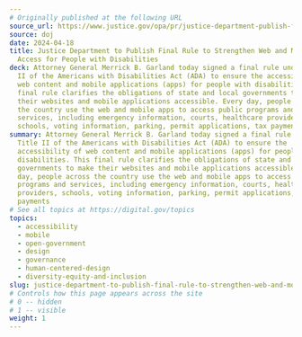 ```yaml
---
# Originally published at the following URL
source_url: https://www.justice.gov/opa/pr/justice-department-publish-final-rule-strengthen-web-and-mobile-app-access-people
source: doj
date: 2024-04-18
title: Justice Department to Publish Final Rule to Strengthen Web and Mobile App
  Access for People with Disabilities
deck: Attorney General Merrick B. Garland today signed a final rule under Title
  II of the Americans with Disabilities Act (ADA) to ensure the accessibility of
  web content and mobile applications (apps) for people with disabilities. This
  final rule clarifies the obligations of state and local governments to make
  their websites and mobile applications accessible. Every day, people across
  the country use the web and mobile apps to access public programs and
  services, including emergency information, courts, healthcare providers,
  schools, voting information, parking, permit applications, tax payments
summary: Attorney General Merrick B. Garland today signed a final rule under
  Title II of the Americans with Disabilities Act (ADA) to ensure the
  accessibility of web content and mobile applications (apps) for people with
  disabilities. This final rule clarifies the obligations of state and local
  governments to make their websites and mobile applications accessible. Every
  day, people across the country use the web and mobile apps to access public
  programs and services, including emergency information, courts, healthcare
  providers, schools, voting information, parking, permit applications, tax
  payments
# See all topics at https://digital.gov/topics
topics:
  - accessibility
  - mobile
  - open-government
  - design
  - governance
  - human-centered-design
  - diversity-equity-and-inclusion
slug: justice-department-to-publish-final-rule-to-strengthen-web-and-mobile-app-access-for-people-with-disabilities
# Controls how this page appears across the site
# 0 -- hidden
# 1 -- visible
weight: 1
---
```


